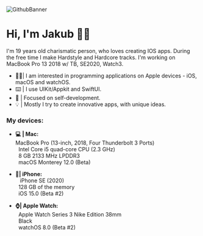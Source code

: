 ![GithubBanner](https://user-images.githubusercontent.com/41966757/123673073-5590ed80-d840-11eb-9ddd-6c1633e0dbfc.png)
# Hi, I'm Jakub 🙋‍♂️
I'm 19 years old charismatic person, who loves creating IOS apps. During the free time I make Hardstyle and Hardcore tracks. I'm working on MacBook Pro 13 2018 w/ TB, SE2020, Watch3.

-  👨‍💻| I am interested in programming applications on Apple devices - iOS, macOS and watchOS.
- ⌨️ | I use UIKit/Appkit and SwiftUI.
- 🔨 | Focused on self-development.
- 💡 | Mostly I try to create innovative apps, with unique ideas.

### My devices:
- **💻 | Mac:** </br> 
  MacBook Pro (13-inch, 2018, Four Thunderbolt 3 Ports) </br> 
&nbsp; Intel Core i5 quad-core CPU (2.3 GHz) </br> 
&nbsp; 8 GB 2133 MHz LPDDR3 </br> 
&nbsp; macOS Monterey 12.0 (Beta) </br> 

- **📱| iPhone:** </br> 
   iPhone SE (2020) </br> 
&nbsp; 128 GB of the memory </br> 
&nbsp; iOS 15.0 (Beta #2) </br> 

- **⌚️| Apple Watch:** </br> 
&nbsp; Apple Watch Series 3 Nike Edition 38mm </br> 
&nbsp; Black </br> 
&nbsp; watchOS 8.0 (Beta #2) </br> 

